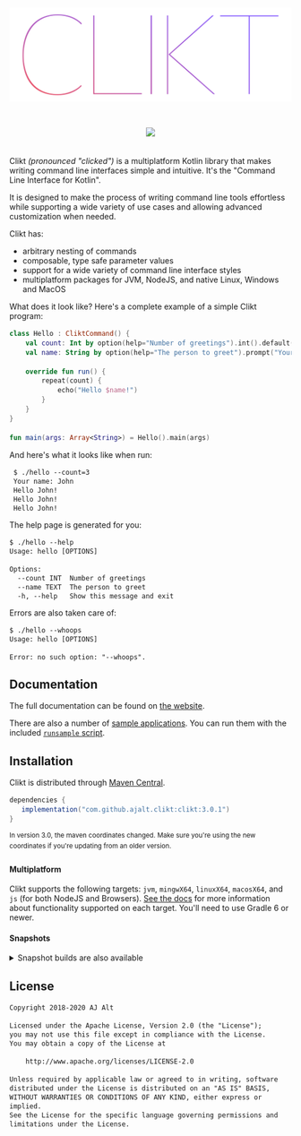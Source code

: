 <h1 align="center">
    <img src="docs/img/wordmark.svg">
    <p><img src="docs/img/animation.png"></p>
</h1>

Clikt *(pronounced "clicked")* is a multiplatform Kotlin library that makes writing command line
interfaces simple and intuitive. It's the "Command Line Interface for Kotlin".

It is designed to make the process of writing command line tools effortless
while supporting a wide variety of use cases and allowing advanced
customization when needed.

Clikt has:

 * arbitrary nesting of commands
 * composable, type safe parameter values
 * support for a wide variety of command line interface styles
 * multiplatform packages for JVM, NodeJS, and native Linux, Windows and MacOS 

 What does it look like? Here's a complete example of a simple Clikt program:

```kotlin
class Hello : CliktCommand() {
    val count: Int by option(help="Number of greetings").int().default(1)
    val name: String by option(help="The person to greet").prompt("Your name")

    override fun run() {
        repeat(count) {
            echo("Hello $name!")
        }
    }
}

fun main(args: Array<String>) = Hello().main(args)
```

And here's what it looks like when run:

```
 $ ./hello --count=3
 Your name: John
 Hello John!
 Hello John!
 Hello John!
```

The help page is generated for you:

```
$ ./hello --help
Usage: hello [OPTIONS]

Options:
  --count INT  Number of greetings
  --name TEXT  The person to greet
  -h, --help   Show this message and exit
```

Errors are also taken care of:

```
$ ./hello --whoops
Usage: hello [OPTIONS]

Error: no such option: "--whoops".
```

## Documentation

The full documentation can be found on [the website](https://ajalt.github.io/clikt).

There are also a number of [sample applications](samples/). You can run
them with the included [`runsample` script](runsample).

## Installation

Clikt is distributed through [Maven Central](https://search.maven.org/artifact/com.github.ajalt/clikt).

```groovy
dependencies {
   implementation("com.github.ajalt.clikt:clikt:3.0.1")
}
```
 <sup>In version 3.0, the maven coordinates changed. Make sure you're using the new coordinates if you're updating from an older version.</sup>

#### Multiplatform

Clikt supports the following targets: `jvm`, `mingwX64`, `linuxX64`, `macosX64`, and `js` (for both
NodeJS and Browsers). [See the docs](https://ajalt.github.io/clikt/advanced/#multiplatform-support) for more
information about functionality supported on each target. You'll need to use Gradle 6 or newer.

#### Snapshots

<details>
<summary>Snapshot builds are also available</summary>
   
<a href="https://oss.sonatype.org/content/repositories/snapshots/com/github/ajalt/clikt/"><img src="https://img.shields.io/nexus/s/com.github.ajalt/clikt?color=blue&label=latest%20shapshot&server=https%3A%2F%2Foss.sonatype.org"/></a>
   
<p>
You'll need to add the Sonatype snapshots repository: 
      
```kotlin
repositories {
    maven {
        url = uri("https://oss.sonatype.org/content/repositories/snapshots/")
    }
}
```
</p>
</details>

## License

    Copyright 2018-2020 AJ Alt

    Licensed under the Apache License, Version 2.0 (the "License");
    you may not use this file except in compliance with the License.
    You may obtain a copy of the License at

        http://www.apache.org/licenses/LICENSE-2.0

    Unless required by applicable law or agreed to in writing, software
    distributed under the License is distributed on an "AS IS" BASIS,
    WITHOUT WARRANTIES OR CONDITIONS OF ANY KIND, either express or implied.
    See the License for the specific language governing permissions and
    limitations under the License.
